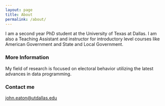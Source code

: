 ```yaml
---
layout: page
title: About
permalink: /about/
---
```


I am a second year PhD student at the University of Texas at Dallas. I am also a Teaching Assistant and instructor for introductory level courses like American Government and State and Local Government.

### More Information

My field of research is focused on electoral behavior utilizing the latest advances in data programming. 

### Contact me

[john.eaton@utdallas.edu](mailto:john.eaton@utdallas.edu)
